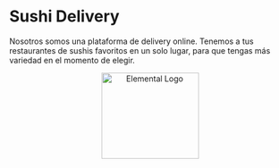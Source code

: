 # Sushi Delivery 
Nosotros somos una plataforma de  delivery online. Tenemos a tus restaurantes de sushis favoritos en un solo lugar, para que tengas más variedad en el momento de elegir.

<p align="center">
	<img src="http://elemental-ui.com/images/elemental-logo-paths.svg" width="174" height="154" alt="Elemental Logo" />
</p>
